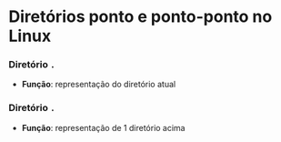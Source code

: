 # Diretórios ponto e ponto-ponto no Linux

### Diretório `.`

* **Função**: representação do diretório atual

### Diretório `.`

* **Função**: representação de 1 diretório acima